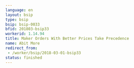 ```yaml
---
language: en
layout: bsip
type: bsip
bsip: bsip-0033
bfid: 201803-bsip33
workerid: 1.14.94
title: Maker Orders With Better Prices Take Precedence
name: Abit More
redirect_from: 
 - /worker/bsip/2018-03-01-bsip33
status: finished
---
```

